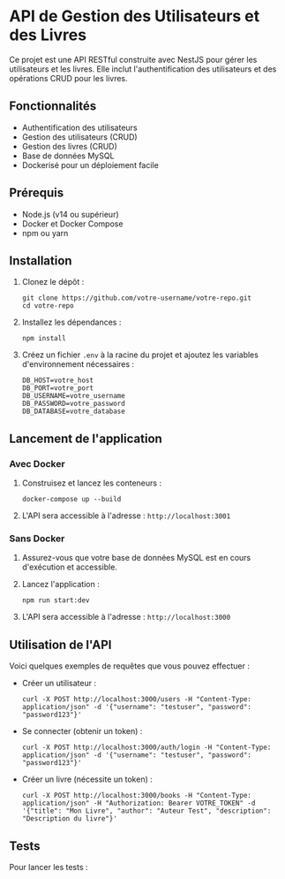 # API de Gestion des Utilisateurs et des Livres

Ce projet est une API RESTful construite avec NestJS pour gérer les utilisateurs et les livres. Elle inclut l'authentification des utilisateurs et des opérations CRUD pour les livres.

## Fonctionnalités

- Authentification des utilisateurs
- Gestion des utilisateurs (CRUD)
- Gestion des livres (CRUD)
- Base de données MySQL
- Dockerisé pour un déploiement facile

## Prérequis

- Node.js (v14 ou supérieur)
- Docker et Docker Compose
- npm ou yarn

## Installation

1. Clonez le dépôt :
   ```
   git clone https://github.com/votre-username/votre-repo.git
   cd votre-repo
   ```

2. Installez les dépendances :
   ```
   npm install
   ```

3. Créez un fichier `.env` à la racine du projet et ajoutez les variables d'environnement nécessaires :
   ```
   DB_HOST=votre_host
   DB_PORT=votre_port
   DB_USERNAME=votre_username
   DB_PASSWORD=votre_password
   DB_DATABASE=votre_database
   ```

## Lancement de l'application

### Avec Docker

1. Construisez et lancez les conteneurs :
   ```
   docker-compose up --build
   ```

2. L'API sera accessible à l'adresse : `http://localhost:3001`

### Sans Docker

1. Assurez-vous que votre base de données MySQL est en cours d'exécution et accessible.

2. Lancez l'application :
   ```
   npm run start:dev
   ```

3. L'API sera accessible à l'adresse : `http://localhost:3000`

## Utilisation de l'API

Voici quelques exemples de requêtes que vous pouvez effectuer :

- Créer un utilisateur :
  ```
  curl -X POST http://localhost:3000/users -H "Content-Type: application/json" -d '{"username": "testuser", "password": "password123"}'
  ```

- Se connecter (obtenir un token) :
  ```
  curl -X POST http://localhost:3000/auth/login -H "Content-Type: application/json" -d '{"username": "testuser", "password": "password123"}'
  ```

- Créer un livre (nécessite un token) :
  ```
  curl -X POST http://localhost:3000/books -H "Content-Type: application/json" -H "Authorization: Bearer VOTRE_TOKEN" -d '{"title": "Mon Livre", "author": "Auteur Test", "description": "Description du livre"}'
  ```

## Tests

Pour lancer les tests :
